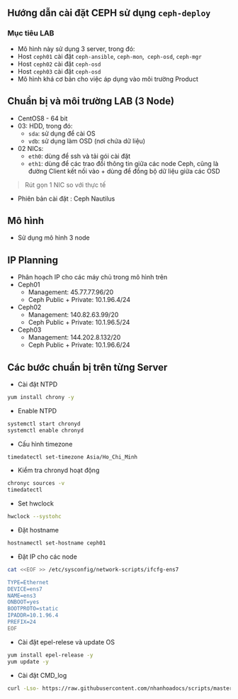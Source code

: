 ## Hướng dẫn cài đặt CEPH sử dụng `ceph-deploy`

### Mục tiêu LAB
- Mô hình này sử dụng 3 server, trong đó:
- Host `ceph01` cài đặt `ceph-ansible`, `ceph-mon`,` ceph-osd`, `ceph-mgr`
- Host `ceph02` cài đặt `ceph-osd`
- Host `ceph03` cài đặt `ceph-osd`
- Mô hình khá cơ bản cho việc áp dụng vào môi trường Product

## Chuẩn bị và môi trường LAB (3 Node)

- CentOS8 - 64 bit
- 03: HDD, trong đó:
    - `sda`: sử dụng để cài OS
    - `vdb`: sử dụng làm OSD (nơi chứa dữ liệu)
- 02 NICs: 
    - `eth0`: dùng để ssh và tải gói cài đặt
    - `eth1`: dùng để các trao đổi thông tin giữa các node Ceph, cũng là đường Client kết nối vào + dùng để đồng bộ dữ liệu giữa các OSD

> Rút gọn 1 NIC so với thực tế 

- Phiên bản cài đặt : Ceph Nautilus

## Mô hình 
- Sử dụng mô hình 3 node

## IP Planning
- Phân hoạch IP cho các máy chủ trong mô hình trên
- Ceph01
    + Management: 45.77.77.96/20 
    + Ceph Public + Private: 10.1.96.4/24
- Ceph02
    + Management: 140.82.63.99/20
    + Ceph Public + Private: 10.1.96.5/24
- Ceph03
    + Management: 144.202.8.132/20
    + Ceph Public + Private: 10.1.96.6/24


## Các bước chuẩn bị trên từng Server

- Cài đặt NTPD 
```sh 
yum install chrony -y 
```

- Enable NTPD 
```sh 
systemctl start chronyd 
systemctl enable chronyd 
```

- Cấu hình timezone 
```sh 
timedatectl set-timezone Asia/Ho_Chi_Minh
```

- Kiểm tra chronyd hoạt động 
```sh 
chronyc sources -v 
timedatectl
```

- Set hwclock 
```sh 
hwclock --systohc
```

- Đặt hostname
```sh
hostnamectl set-hostname ceph01
```

- Đặt IP cho các node
```sh 
cat <<EOF >> /etc/sysconfig/network-scripts/ifcfg-ens7

TYPE=Ethernet
DEVICE=ens7
NAME=ens3
ONBOOT=yes
BOOTPROTO=static
IPADDR=10.1.96.4
PREFIX=24
EOF
```

- Cài đặt epel-relese và update OS 
```sh
yum install epel-release -y
yum update -y
```

- Cài đặt CMD_log 
```sh 
curl -Lso- https://raw.githubusercontent.com/nhanhoadocs/scripts/master/Utilities/cmdlog.sh | bash
```


